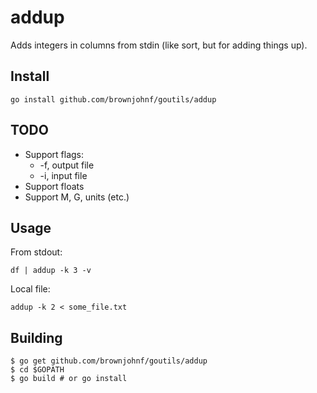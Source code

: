 # addup

Adds integers in columns from stdin (like sort, but for adding things up).

## Install

```
go install github.com/brownjohnf/goutils/addup
```

## TODO

* Support flags:
  * -f, output file
  * -i, input file
* Support floats
* Support M, G, units (etc.)

## Usage

From stdout:

```
df | addup -k 3 -v
```

Local file:

```
addup -k 2 < some_file.txt
```

## Building

```
$ go get github.com/brownjohnf/goutils/addup
$ cd $GOPATH
$ go build # or go install
```


